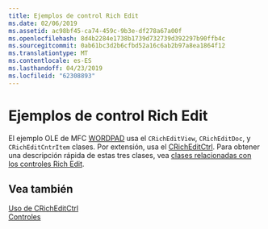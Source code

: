 ```yaml
---
title: Ejemplos de control Rich Edit
ms.date: 02/06/2019
ms.assetid: ac98bf45-ca74-459c-9b3e-df278a67a00f
ms.openlocfilehash: 8d4b2284e1738b1739d732739d392297b90ffb4c
ms.sourcegitcommit: 0ab61bc3d2b6cfbd52a16c6ab2b97a8ea1864f12
ms.translationtype: MT
ms.contentlocale: es-ES
ms.lasthandoff: 04/23/2019
ms.locfileid: "62308893"
---
```

# <a name="rich-edit-control-examples"></a>Ejemplos de control Rich Edit

El ejemplo OLE de MFC [WORDPAD](https://github.com/Microsoft/VCSamples/tree/da802c2aa92a730b3da33c5957186f128709c398/VC2010Samples/MFC/Visual%20C%2B%2B%202008%20Feature%20Pack/WordPad) usa el `CRichEditView`, `CRichEditDoc`, y `CRichEditCntrItem` clases. Por extensión, usa el [CRichEditCtrl](../mfc/reference/cricheditctrl-class.md). Para obtener una descripción rápida de estas tres clases, vea [clases relacionadas con los controles Rich Edit](../mfc/classes-related-to-rich-edit-controls.md).

## <a name="see-also"></a>Vea también

[Uso de CRichEditCtrl](../mfc/using-cricheditctrl.md)<br/>
[Controles](../mfc/controls-mfc.md)

